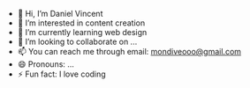 - 👋 Hi, I’m Daniel Vincent 
- 👀 I’m interested in content creation
- 🌱 I’m currently learning web design 
- 💞️ I’m looking to collaborate on ...
- 📫 You can reach me through email: mondiveooo@gmail.com
- 😄 Pronouns: ...
- ⚡ Fun fact: I love coding

<!---
Mondive/Mondive is a ✨ special ✨ repository because its `README.md` (this file) appears on your GitHub profile.
You can click the Preview link to take a look at your changes.
--->
